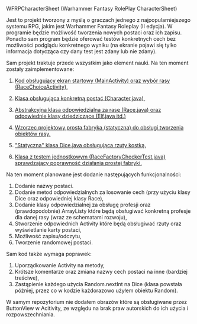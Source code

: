 WFRPCharacterSheet (Warhammer Fantasy RolePlay CharacterSheet)

Jest to projekt tworzony z myślą o graczach jednego z najpopularniejszego systemu RPG, jakim jest Warhammer Fantasy Roleplay (II edycja).
W programie będzie możliwość tworzenia nowych postaci oraz ich zapisu. Ponadto sam program będzie oferować testów konkretnych cech bez możliwości
podglądu konkretnego wyniku (na ekranie pojawi się tylko informacja dotycząca czy dany test jest zdany lub nie zdany).

Sam projekt traktuje przede wszystkim jako element nauki. Na ten moment zostały zaimplementowane:

1) <a href = "https://github.com/SlintPunk/WFRPCharacterSheet/tree/master/app/src/main/java/com/example/android/warhammerfrpcharactersheet"> Kod obsługujący ekran startowy (MainActivity) oraz wybór rasy (RaceChoiceActivity), </a>
        
2) <a href = "https://github.com/SlintPunk/WFRPCharacterSheet/blob/master/app/src/main/java/warhammercharactercreator/Character.java"> Klasa obsługująca konkretną postać (Character.java), </a>

3) <a href = "https://github.com/SlintPunk/WFRPCharacterSheet/tree/master/app/src/main/java/warhammercharactercreator">Abstrakcyjna klasa odpowiedzialna za rasę (Race.java) oraz odpowiednie klasy dziedziczące (Elf.java itd.) </a>

4) <a href = "https://github.com/SlintPunk/WFRPCharacterSheet/blob/master/app/src/main/java/warhammercharactercreator/RaceFactory.java"> Wzorzec projektowy prosta fabryka (statyczna) do obsługi tworzenia obiektów rasy. </a>

5) <a href = "https://github.com/SlintPunk/WFRPCharacterSheet/blob/master/app/src/main/java/warhammercharactercreator/Dice.java"> "Statyczna" klasa Dice.java obsługująca rzuty kostką. </a>

6) <a href = "https://github.com/SlintPunk/WFRPCharacterSheet/blob/master/app/src/test/java/com/example/android/warhammerfrpcharactersheet/RaceFactoryCheckerTest.java"> Klasa z testem jednostkowym (RaceFactoryCheckerTest.java) sprawdzający poprawność działania prostej fabryki. </a>

Na ten moment planowane jest dodanie następujących funkcjonalności:

1) Dodanie nazwy postaci.
2) Dodanie metod odpowiedzialnych za losowanie cech (przy użyciu klasy Dice oraz odpowiedniej klasy Race),
3) Dodanie klasy odpowiedzialnej za obsługę profesji oraz (prawdopodobnie) ArrayListy które będą obsługiwać konkretną profesje dla danej rasy (wraz ze schematami rozwoju),
3) Stworzenie odpowiednich Activity które będą obsługiwać rzuty oraz wyświetlanie karty postaci,
4) Możliwość zapisu/odczytu,
5) Tworzenie randomowej postaci.

Sam kod także wymaga poprawek:
1) Uporządkowanie Activity na metody,
2) Krótsze komentarze oraz zmiana nazwy cech postaci na inne (bardziej treściwe), 
3) Zastąpienie każdego użycia Random.nextInt na Dice (klasa powstała później, przez co w kodzie każdorazowo użyłem obiektu Random).

W samym repozytorium nie dodałem obrazów które są obsługiwane przez ButtonView w Acitivity, ze względu na brak praw autorskich do ich użycia i rozpowszechniania.
